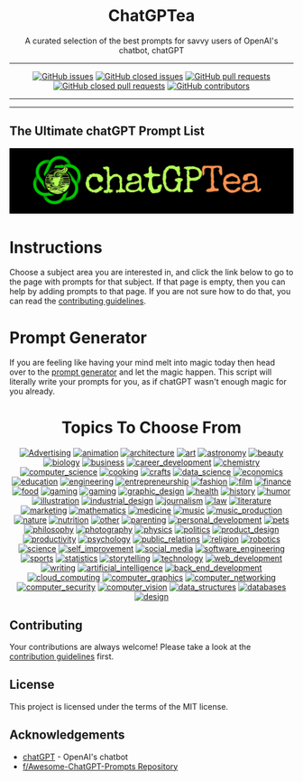 <div align = 'center'>
<h1>
ChatGPTea
</h1>
A curated selection of the best prompts for savvy users of OpenAI's chatbot, chatGPT

---

[![GitHub issues](https://img.shields.io/github/issues/grahamwaters/chatGPTea-Ultimate-Prompt-List)](https://github.com/grahamwaters/chatGPTea-Ultimate-Prompt-List/issues)
[![GitHub closed issues](https://img.shields.io/github/issues-closed/grahamwaters/chatGPTea-Ultimate-Prompt-List)](https://github.com/grahamwaters/chatGPTea-Ultimate-Prompt-List/issues?q=is%3Aissue+is%3Aclosed)
[![GitHub pull requests](https://img.shields.io/github/issues-pr/grahamwaters/chatGPTea-Ultimate-Prompt-List)](https://github.com/grahamwaters/chatGPTea-Ultimate-Prompt-List/pulls)
[![GitHub closed pull requests](https://img.shields.io/github/issues-pr-closed/grahamwaters/chatGPTea-Ultimate-Prompt-List)](https://github.com/grahamwaters/chatGPTea-Ultimate-Prompt-List/pulls?q=is%3Apr+is%3Aclosed)
[![GitHub contributors](https://img.shields.io/github/contributors/grahamwaters/chatGPTea-Ultimate-Prompt-List)](https://github.com/grahamwaters/chatGPTea-Ultimate-Prompt-List/graphs/contributors)

---

</div>

---

## The Ultimate chatGPT Prompt List

![main banner](./images/main.png)




# Instructions

Choose a subject area you are interested in, and click the link below to go to the page with prompts for that subject. If that page is empty, then you can help by adding prompts to that page. If you are not sure how to do that, you can read the [contributing guidelines](./CONTRIBUTING.md).

# Prompt Generator
If you are feeling like having your mind melt into magic today then head over to the [prompt generator](./prompt_generator.py) and let the magic happen. This script will literally write your prompts for you, as if chatGPT wasn't enough magic for you already.

<div align='center'>

<h1>Topics To Choose From</h1>

[![Advertising](https://img.shields.io/badge/-Advertising-green)](./industries/advertising.md)
[![animation](https://img.shields.io/badge/-animation-black)](./industries/animation.md)
[![architecture](https://img.shields.io/badge/-architecture-blue)](./industries/animation.md)
[![art](https://img.shields.io/badge/-art-green)](./industries/art.md)
[![astronomy](https://img.shields.io/badge/-astronomy-brown)](./industries/astronomy.md)
[![beauty](https://img.shields.io/badge/-beauty-blue)](./industries/beauty.md)
[![biology](https://img.shields.io/badge/-biology-green)](./industries/biology.md)
[![business](https://img.shields.io/badge/-business-yellow)](./industries/business.md)
[![career_development](https://img.shields.io/badge/-career_development-blue)](./industries/career_development.md)
[![chemistry](https://img.shields.io/badge/-chemistry-green)](./industries/chemistry.md)
[![computer_science](https://img.shields.io/badge/-computer_science-yellow)](./industries/computer_science.md)
[![cooking](https://img.shields.io/badge/-cooking-blue)](./industries/cooking.md)
[![crafts](https://img.shields.io/badge/-crafts-green)](./industries/crafts.md)
[![data_science](https://img.shields.io/badge/-data_science-red)](./industries/data_science.md)
[![economics](https://img.shields.io/badge/-economics-orange)](./industries/economics.md)
[![education](https://img.shields.io/badge/-education-pink)](./industries/education.md)
[![engineering](https://img.shields.io/badge/-engineering-yellow)](./industries/engineering.md)
[![entrepreneurship](https://img.shields.io/badge/-entrepreneurship-blue)](./industries/entrepreneurship.md)
[![fashion](https://img.shields.io/badge/-fashion-green)](./industries/fashion.md)
[![film](https://img.shields.io/badge/-film-yellow)](./industries/film.md)
[![finance](https://img.shields.io/badge/-finance-green)](./industries/finance.md)
[![food](https://img.shields.io/badge/-food-pink)](./industries/food.md)
[![gaming](https://img.shields.io/badge/-gaming-yellow)](./industries/gaming.md)
[![gaming](https://img.shields.io/badge/-gaming-blue)](./industries/gaming.md)
[![graphic_design](https://img.shields.io/badge/-graphic_design-green)](./industries/graphic_design.md)
[![health](https://img.shields.io/badge/-health-yellow)](./industries/health.md)
[![history](https://img.shields.io/badge/-history-blue)](./industries/history.md)
[![humor](https://img.shields.io/badge/-humor-green)](./industries/humor.md)
[![illustration](https://img.shields.io/badge/-illustration-brown)](./industries/illustration.md)
[![industrial_design](https://img.shields.io/badge/-industrial_design-blue)](./industries/industrial_design.md)
[![journalism](https://img.shields.io/badge/-journalism-green)](./industries/journalism.md)
[![law](https://img.shields.io/badge/-law-yellow)](./industries/law.md)
[![literature](https://img.shields.io/badge/-literature-lightblue)](./industries/literature.md)
[![marketing](https://img.shields.io/badge/-marketing-green)](./industries/marketing.md)
[![mathematics](https://img.shields.io/badge/-mathematics-red)](./industries/mathematics.md)
[![medicine](https://img.shields.io/badge/-medicine-blue)](./industries/medicine.md)
[![music](https://img.shields.io/badge/-music-green)](./industries/music.md)
[![music_production](https://img.shields.io/badge/-music_production-yellow)](./industries/music_production.md)
[![nature](https://img.shields.io/badge/-nature-lightgreen)](./industries/nature.md)
[![nutrition](https://img.shields.io/badge/-nutrition-blue)](./industries/nutrition.md)
[![other](https://img.shields.io/badge/-other-green)](./industries/other.md)
[![parenting](https://img.shields.io/badge/-parenting-red)](./industries/parenting.md)
[![personal_development](https://img.shields.io/badge/-personal_development-blue)](./industries/personal_development.md)
[![pets](https://img.shields.io/badge/-pets-green)](./industries/pets.md)
[![philosophy](https://img.shields.io/badge/-philosophy-yellow)](./industries/philosophy.md)
[![photography](https://img.shields.io/badge/-photography-black)](./industries/photography.md)
[![physics](https://img.shields.io/badge/-physics-green)](./industries/physics.md)
[![politics](https://img.shields.io/badge/-politics-yellow)](./industries/politics.md)
[![product_design](https://img.shields.io/badge/-product_design-blue)](./industries/product_design.md)
[![productivity](https://img.shields.io/badge/-productivity-green)](./industries/productivity.md)
[![psychology](https://img.shields.io/badge/-psychology-yellow)](./industries/psychology.md)
[![public_relations](https://img.shields.io/badge/-public_relations-blue)](./industries/public_relations.md)
[![religion](https://img.shields.io/badge/-religion-green)](./industries/religion.md)
[![robotics](https://img.shields.io/badge/-robotics-yellow)](./industries/robotics.md)
[![science](https://img.shields.io/badge/-science-blue)](./industries/science.md)
[![self_improvement](https://img.shields.io/badge/-self_improvement-blue)](./industries/self_improvement.md)
[![social_media](https://img.shields.io/badge/-social_media-yellow)](./industries/social_media.md)
[![software_engineering](https://img.shields.io/badge/-software_engineering-blue)](./industries/software_engineering.md)
[![sports](https://img.shields.io/badge/-sports-green)](./industries/sports.md)
[![statistics](https://img.shields.io/badge/-statistics-yellow)](./industries/statistics.md)
[![storytelling](https://img.shields.io/badge/-storytelling-purple)](./industries/storytelling.md)
[![technology](https://img.shields.io/badge/-technology-green)](./industries/technology.md)
[![web_development](https://img.shields.io/badge/-web_development-yellow)](./industries/web_development.md)
[![writing](https://img.shields.io/badge/-writing-lightpink)](./industries/writing.md)
[![artificial_intelligence](https://img.shields.io/badge/-artificial_intelligence-blue)](./specific_topics/artificial_intelligence.md)
[![back_end_development](https://img.shields.io/badge/-back_end_development-green)](./specific_topics/back_end_development.md)
[![cloud_computing](https://img.shields.io/badge/-cloud_computing-yellow)](./specific_topics/cloud_computing.md)
[![computer_graphics](https://img.shields.io/badge/-computer_graphics-blue)](./specific_topics/computer_graphics.md)
[![computer_networking](https://img.shields.io/badge/-computer_networking-green)](./specific_topics/computer_networking.md)
[![computer_security](https://img.shields.io/badge/-computer_security-yellow)](./specific_topics/computer_security.md)
[![computer_vision](https://img.shields.io/badge/-computer_vision-blue)](./specific_topics/computer_vision.md)
[![data_structures](https://img.shields.io/badge/-data_structures-green)](./specific_topics/data_structures.md)
[![databases](https://img.shields.io/badge/-databases-purple)](./specific_topics/databases.md)
[![design](https://img.shields.io/badge/-design-blue)](./specific_topics/design.md)

</div>


## Contributing

Your contributions are always welcome! Please take a look at the [contribution guidelines](./CONTRIBUTING.md) first.

## License

<!-- add MIT license badge here -->

This project is licensed under the terms of the MIT license.


## Acknowledgements
- [chatGPT](openai.com) - OpenAI's chatbot
- [f/Awesome-ChatGPT-Prompts Repository](https://github.com/f/awesome-chatgpt-prompts)

